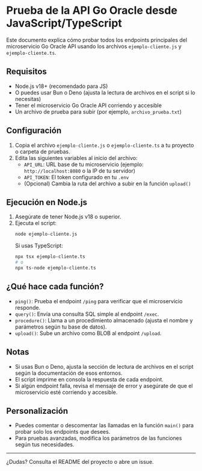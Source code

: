 # Prueba de la API Go Oracle desde JavaScript/TypeScript

Este documento explica cómo probar todos los endpoints principales del microservicio Go Oracle API usando los archivos `ejemplo-cliente.js` y `ejemplo-cliente.ts`.

## Requisitos
- Node.js v18+ (recomendado para JS)
- O puedes usar Bun o Deno (ajusta la lectura de archivos en el script si lo necesitas)
- Tener el microservicio Go Oracle API corriendo y accesible
- Un archivo de prueba para subir (por ejemplo, `archivo_prueba.txt`)

## Configuración
1. Copia el archivo `ejemplo-cliente.js` o `ejemplo-cliente.ts` a tu proyecto o carpeta de pruebas.
2. Edita las siguientes variables al inicio del archivo:
   - `API_URL`: URL base de tu microservicio (ejemplo: `http://localhost:8080` o la IP de tu servidor)
   - `API_TOKEN`: El token configurado en tu `.env`
   - (Opcional) Cambia la ruta del archivo a subir en la función `upload()`

## Ejecución en Node.js

1. Asegúrate de tener Node.js v18 o superior.
2. Ejecuta el script:
   ```sh
   node ejemplo-cliente.js
   ```
   Si usas TypeScript:
   ```sh
   npx tsx ejemplo-cliente.ts
   # o
   npx ts-node ejemplo-cliente.ts
   ```

## ¿Qué hace cada función?
- `ping()`: Prueba el endpoint `/ping` para verificar que el microservicio responde.
- `query()`: Envía una consulta SQL simple al endpoint `/exec`.
- `procedure()`: Llama a un procedimiento almacenado (ajusta el nombre y parámetros según tu base de datos).
- `upload()`: Sube un archivo como BLOB al endpoint `/upload`.

## Notas
- Si usas Bun o Deno, ajusta la sección de lectura de archivos en el script según la documentación de esos entornos.
- El script imprime en consola la respuesta de cada endpoint.
- Si algún endpoint falla, revisa el mensaje de error y asegúrate de que el microservicio esté corriendo y accesible.

## Personalización
- Puedes comentar o descomentar las llamadas en la función `main()` para probar solo los endpoints que desees.
- Para pruebas avanzadas, modifica los parámetros de las funciones según tus necesidades.

---

¿Dudas? Consulta el README del proyecto o abre un issue.
